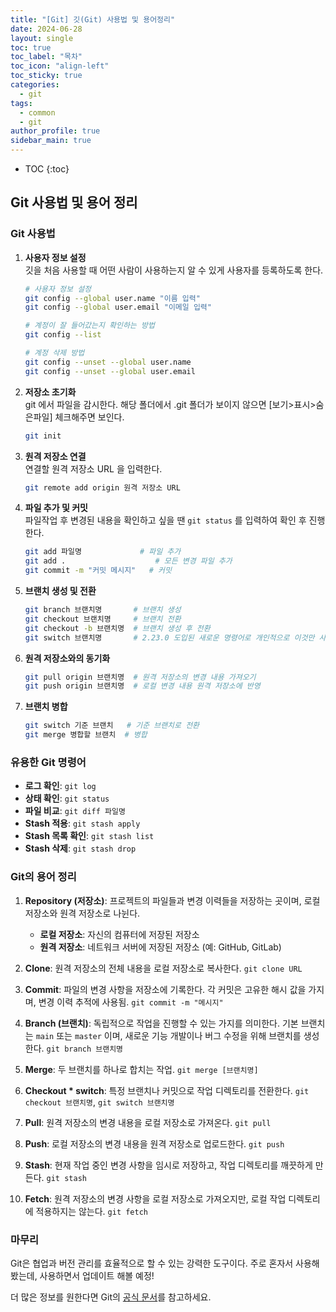 ```yaml
---
title: "[Git] 깃(Git) 사용법 및 용어정리"
date: 2024-06-28
layout: single
toc: true
toc_label: "목차"
toc_icon: "align-left"
toc_sticky: true
categories:
  - git
tags:
  - common
  - git
author_profile: true
sidebar_main: true
---
```


* TOC
{:toc}

## Git 사용법 및 용어 정리

### Git 사용법

1. **사용자 정보 설정**<br/>
깃을 처음 사용할 때 어떤 사람이 사용하는지 알 수 있게 사용자를 등록하도록 한다.

    ```bash
    # 사용자 정보 설정
    git config --global user.name "이름 입력"
    git config --global user.email "이메일 입력"

    # 계정이 잘 들어갔는지 확인하는 방법
    git config --list

    # 계정 삭제 방법
    git config --unset --global user.name
    git config --unset --global user.email
    ```

2. **저장소 초기화**<br/>
git 에서 파일을 감시한다. 해당 폴더에서 .git 폴더가 보이지 않으면 [보기>표시>숨은파일] 체크해주면 보인다.
   
    ```bash
    git init
    ```

3. **원격 저장소 연결**<br/>
연결할 원격 저장소 URL 을 입력한다.
     
    ```bash
    git remote add origin 원격 저장소 URL
    ```

4. **파일 추가 및 커밋**<br/>
파일작업 후 변경된 내용을 확인하고 싶을 땐 `git status` 를 입력하여 확인 후 진행한다.
     
    ```bash
    git add 파일명             # 파일 추가
    git add .                    # 모든 변경 파일 추가
    git commit -m "커밋 메시지"   # 커밋
    ```

5. **브랜치 생성 및 전환**
    ```bash
    git branch 브랜치명       # 브랜치 생성
    git checkout 브랜치명     # 브랜치 전환
    git checkout -b 브랜치명  # 브랜치 생성 후 전환
    git switch 브랜치명       # 2.23.0 도입된 새로운 명령어로 개인적으로 이것만 사용한다.
    ```

6. **원격 저장소와의 동기화**
    ```bash
    git pull origin 브랜치명  # 원격 저장소의 변경 내용 가져오기
    git push origin 브랜치명  # 로컬 변경 내용 원격 저장소에 반영
    ```

7. **브랜치 병합**
    ```bash
    git switch 기준 브랜치   # 기준 브랜치로 전환
    git merge 병합할 브랜치  # 병합
    ```

### 유용한 Git 명령어

- **로그 확인**: `git log`
- **상태 확인**: `git status`
- **파일 비교**: `git diff 파일명`
- **Stash 적용**: `git stash apply`
- **Stash 목록 확인**: `git stash list`
- **Stash 삭제**: `git stash drop`
   

### Git의 용어 정리

1. **Repository (저장소)**: 프로젝트의 파일들과 변경 이력들을 저장하는 곳이며, 로컬 저장소와 원격 저장소로 나뉜다.
   - **로컬 저장소**: 자신의 컴퓨터에 저장된 저장소
   - **원격 저장소**: 네트워크 서버에 저장된 저장소 (예: GitHub, GitLab)

2. **Clone**: 원격 저장소의 전체 내용을 로컬 저장소로 복사한다. `git clone URL`

3. **Commit**: 파일의 변경 사항을 저장소에 기록한다. 각 커밋은 고유한 해시 값을 가지며, 변경 이력 추적에 사용됨. `git commit -m "메시지"`

4. **Branch (브랜치)**: 독립적으로 작업을 진행할 수 있는 가지를 의미한다. 기본 브랜치는 `main` 또는 `master` 이며, 새로운 기능 개발이나 버그 수정을 위해 브랜치를 생성한다. `git branch 브랜치명`

5. **Merge**: 두 브랜치를 하나로 합치는 작업. `git merge [브랜치명]`

6. **Checkout * switch**: 특정 브랜치나 커밋으로 작업 디렉토리를 전환한다. `git checkout 브랜치명`, `git switch 브랜치명`

7. **Pull**: 원격 저장소의 변경 내용을 로컬 저장소로 가져온다. `git pull`

8. **Push**: 로컬 저장소의 변경 내용을 원격 저장소로 업로드한다. `git push`

9. **Stash**: 현재 작업 중인 변경 사항을 임시로 저장하고, 작업 디렉토리를 깨끗하게 만든다. `git stash`

10. **Fetch**: 원격 저장소의 변경 사항을 로컬 저장소로 가져오지만, 로컬 작업 디렉토리에 적용하지는 않는다. `git fetch`

### 마무리

Git은 협업과 버전 관리를 효율적으로 할 수 있는 강력한 도구이다. 
주로 혼자서 사용해봤는데, 사용하면서 업데이트 해볼 예정!

더 많은 정보를 원한다면 Git의 [공식 문서](https://git-scm.com/doc)를 참고하세요.


